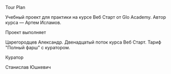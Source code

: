 Tour Plan

Учебный проект для практики на курсе Веб Старт от Glo Academy. Автор курса — Артем Исламов.





Проект выполняет

Царегородцев Александр. Двенадцатый поток курса Веб Старт. Тариф "Полный фарш" с куратором.





Куратор

Станислав Юшкевич
